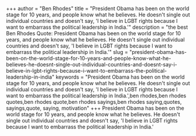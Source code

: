 +++
author = "Ben Rhodes"
title = "President Obama has been on the world stage for 10 years, and people know what he believes. He doesn't single out individual countries and doesn't say, 'I believe in LGBT rights because I want to embarrass the political leadership in India.'"
description = "the best Ben Rhodes Quote: President Obama has been on the world stage for 10 years, and people know what he believes. He doesn't single out individual countries and doesn't say, 'I believe in LGBT rights because I want to embarrass the political leadership in India.'"
slug = "president-obama-has-been-on-the-world-stage-for-10-years-and-people-know-what-he-believes-he-doesnt-single-out-individual-countries-and-doesnt-say-i-believe-in-lgbt-rights-because-i-want-to-embarrass-the-political-leadership-in-india"
keywords = "President Obama has been on the world stage for 10 years, and people know what he believes. He doesn't single out individual countries and doesn't say, 'I believe in LGBT rights because I want to embarrass the political leadership in India.',ben rhodes,ben rhodes quotes,ben rhodes quote,ben rhodes sayings,ben rhodes saying,quotes, sayings,quote, saying, motivation"
+++
President Obama has been on the world stage for 10 years, and people know what he believes. He doesn't single out individual countries and doesn't say, 'I believe in LGBT rights because I want to embarrass the political leadership in India.'
